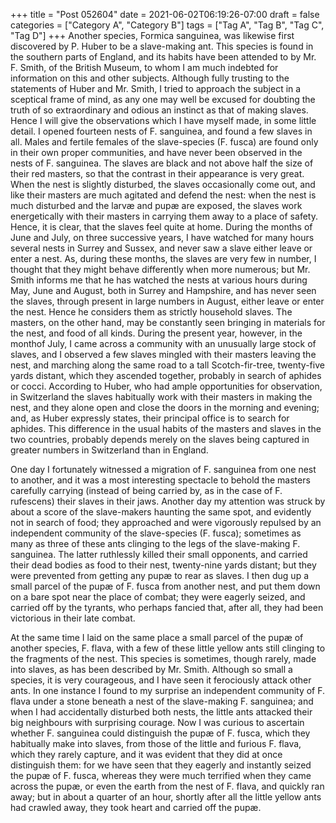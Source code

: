 +++
title = "Post 052604"
date = 2021-06-02T06:19:26-07:00
draft = false
categories = ["Category A", "Category B"]
tags = ["Tag A", "Tag B", "Tag C", "Tag D"]
+++
Another species, Formica sanguinea, was likewise first discovered by P. Huber to be a slave-making ant. This species is found in the southern parts of England, and its habits have been attended to by Mr. F. Smith, of the British Museum, to whom I am much indebted for information on this and other subjects. Although fully trusting to the statements of Huber and Mr. Smith, I tried to approach the subject in a sceptical frame of mind, as any one may well be excused for doubting the truth of so extraordinary and odious an instinct as that of making slaves. Hence I will give the observations which I have myself made, in some little detail. I opened fourteen nests of F. sanguinea, and found a few slaves in all. Males and fertile females of the slave-species (F. fusca) are found only in their own proper communities, and have never been observed in the nests of F. sanguinea. The slaves are black and not above half the size of their red masters, so that the contrast in their appearance is very great. When the nest is slightly disturbed, the slaves occasionally come out, and like their masters are much agitated and defend the nest: when the nest is much disturbed and the larvæ and pupæ are exposed, the slaves work energetically with their masters in carrying them away to a place of safety. Hence, it is clear, that the slaves feel quite at home. During the months of June and July, on three successive years, I have watched for many hours several nests in Surrey and Sussex, and never saw a slave either leave or enter a nest. As, during these months, the slaves are very few in number, I thought that they might behave differently when more numerous; but Mr. Smith informs me that he has watched the nests at various hours during May, June and August, both in Surrey and Hampshire, and has never seen the slaves, through present in large numbers in August, either leave or enter the nest. Hence he considers them as strictly household slaves. The masters, on the other hand, may be constantly seen bringing in materials for the nest, and food of all kinds. During the present year, however, in the monthof July, I came across a community with an unusually large stock of slaves, and I observed a few slaves mingled with their masters leaving the nest, and marching along the same road to a tall Scotch-fir-tree, twenty-five yards distant, which they ascended together, probably in search of aphides or cocci. According to Huber, who had ample opportunities for observation, in Switzerland the slaves habitually work with their masters in making the nest, and they alone open and close the doors in the morning and evening; and, as Huber expressly states, their principal office is to search for aphides. This difference in the usual habits of the masters and slaves in the two countries, probably depends merely on the slaves being captured in greater numbers in Switzerland than in England.

One day I fortunately witnessed a migration of F. sanguinea from one nest to another, and it was a most interesting spectacle to behold the masters carefully carrying (instead of being carried by, as in the case of F. rufescens) their slaves in their jaws. Another day my attention was struck by about a score of the slave-makers haunting the same spot, and evidently not in search of food; they approached and were vigorously repulsed by an independent community of the slave-species (F. fusca); sometimes as many as three of these ants clinging to the legs of the slave-making F. sanguinea. The latter ruthlessly killed their small opponents, and carried their dead bodies as food to their nest, twenty-nine yards distant; but they were prevented from getting any pupæ to rear as slaves. I then dug up a small parcel of the pupæ of F. fusca from another nest, and put them down on a bare spot near the place of combat; they were eagerly seized, and carried off by the tyrants, who perhaps fancied that, after all, they had been victorious in their late combat.

At the same time I laid on the same place a small parcel of the pupæ of another species, F. flava, with a few of these little yellow ants still clinging to the fragments of the nest. This species is sometimes, though rarely, made into slaves, as has been described by Mr. Smith. Although so small a species, it is very courageous, and I have seen it ferociously attack other ants. In one instance I found to my surprise an independent community of F. flava under a stone beneath a nest of the slave-making F. sanguinea; and when I had accidentally disturbed both nests, the little ants attacked their big neighbours with surprising courage. Now I was curious to ascertain whether F. sanguinea could distinguish the pupæ of F. fusca, which they habitually make into slaves, from those of the little and furious F. flava, which they rarely capture, and it was evident that they did at once distinguish them: for we have seen that they eagerly and instantly seized the pupæ of F. fusca, whereas they were much terrified when they came across the pupæ, or even the earth from the nest of F. flava, and quickly ran away; but in about a quarter of an hour, shortly after all the little yellow ants had crawled away, they took heart and carried off the pupæ.
